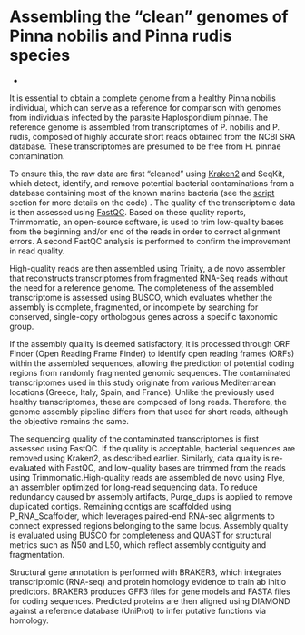 # Assembling the “clean” genomes of Pinna nobilis and Pinna rudis species
-

It is essential to obtain a complete genome from a healthy Pinna nobilis individual, which can serve as a reference for comparison with genomes from individuals infected by the parasite Haplosporidium pinnae.
The reference genome is assembled from transcriptomes of P. nobilis and P. rudis, composed of highly accurate short reads obtained from the NCBI SRA database. These transcriptomes are presumed to be free from H. pinnae contamination.

To ensure this, the raw data are first “cleaned” using [Kraken2](./Kraken_2.md#Kraken2) and SeqKit, which detect, identify, and remove potential bacterial contaminations from a database containing most of the known marine bacteria (see the [script](./Script_classification) section for more details on the code) . The quality of the transcriptomic data is then assessed using [FastQC](./FastQC.md#FastQC). Based on these quality reports, Trimmomatic, an open-source software, is used to trim low-quality bases from the beginning and/or end of the reads in order to correct alignment errors. A second FastQC analysis is performed to confirm the improvement in read quality.

High-quality reads are then assembled using Trinity, a de novo assembler that reconstructs transcriptomes from fragmented RNA-Seq reads without the need for a reference genome. The completeness of the assembled transcriptome is assessed using BUSCO, which evaluates whether the assembly is complete, fragmented, or incomplete by searching for conserved, single-copy orthologous genes across a specific taxonomic group.

If the assembly quality is deemed satisfactory, it is processed through ORF Finder (Open Reading Frame Finder) to identify open reading frames (ORFs) within the assembled sequences, allowing the prediction of potential coding regions from randomly fragmented genomic sequences.
The contaminated transcriptomes used in this study originate from various Mediterranean locations (Greece, Italy, Spain, and France). Unlike the previously used healthy transcriptomes, these are composed of long reads. Therefore, the genome assembly pipeline differs from that used for short reads, although the objective remains the same.

The sequencing quality of the contaminated transcriptomes is first assessed using FastQC. If the quality is acceptable, bacterial sequences are removed using Kraken2, as described earlier. Similarly, data quality is re-evaluated with FastQC, and low-quality bases are trimmed from the reads using Trimmomatic.High-quality reads are assembled de novo using Flye, an assembler optimized for long-read sequencing data. To reduce redundancy caused by assembly artifacts, Purge_dups is applied to remove duplicated contigs. Remaining contigs are scaffolded using P_RNA_Scaffolder, which leverages paired-end RNA-seq alignments to connect expressed regions belonging to the same locus. Assembly quality is evaluated using BUSCO for completeness and QUAST for structural metrics such as N50 and L50, which reflect assembly contiguity and fragmentation.

Structural gene annotation is performed with BRAKER3, which integrates transcriptomic (RNA-seq) and protein homology evidence to train ab initio predictors. BRAKER3 produces GFF3 files for gene models and FASTA files for coding sequences. Predicted proteins are then aligned using DIAMOND against a reference database (UniProt) to infer putative functions via homology.
